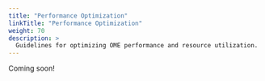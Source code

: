 ```yaml
---
title: "Performance Optimization"
linkTitle: "Performance Optimization"
weight: 70
description: >
  Guidelines for optimizing OME performance and resource utilization.
---
```


Coming soon!